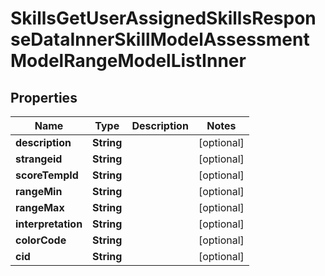 

# SkillsGetUserAssignedSkillsResponseDataInnerSkillModelAssessmentModelRangeModelListInner


## Properties

| Name | Type | Description | Notes |
|------------ | ------------- | ------------- | -------------|
|**description** | **String** |  |  [optional] |
|**strangeid** | **String** |  |  [optional] |
|**scoreTempId** | **String** |  |  [optional] |
|**rangeMin** | **String** |  |  [optional] |
|**rangeMax** | **String** |  |  [optional] |
|**interpretation** | **String** |  |  [optional] |
|**colorCode** | **String** |  |  [optional] |
|**cid** | **String** |  |  [optional] |



